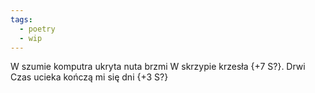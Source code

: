 ```yaml
---
tags:
  - poetry
  - wip
---
```


W szumie komputra ukryta nuta brzmi
W skrzypie krzesła {+7 S?}. Drwi
Czas ucieka kończą mi się dni {+3 S?}